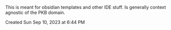 This is meant for obsidian templates and other IDE stuff. Is generally context agnostic of the PKB domain.

Created Sun Sep 10, 2023 at 6:44 PM

